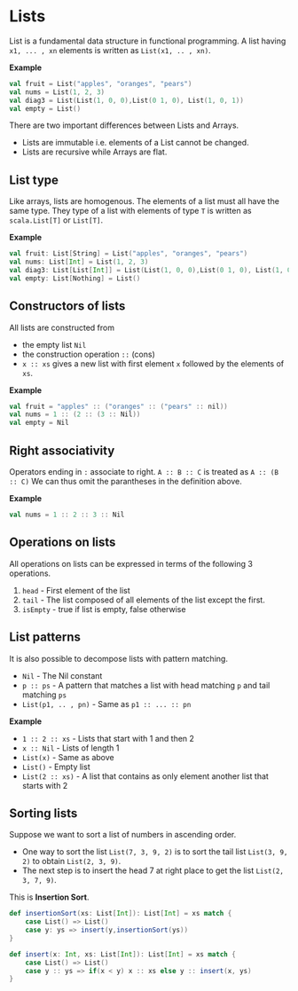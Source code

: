 # Lists

List is a fundamental data structure in functional programming. A list having `x1, ... , xn` elements is written as `List(x1, .. , xn)`.

**Example**

``` scala
val fruit = List("apples", "oranges", "pears")
val nums = List(1, 2, 3)
val diag3 = List(List(1, 0, 0),List(0 1, 0), List(1, 0, 1))
val empty = List()
```

There are two important differences between Lists and Arrays.
- Lists are immutable i.e. elements of a List cannot be changed.
- Lists are recursive while Arrays are flat.

## List type
Like arrays, lists are homogenous. The elements of a list must all have the same type. They type of a list with elements of type `T` is written as `scala.List[T]` or `List[T]`.

**Example**
``` scala
val fruit: List[String] = List("apples", "oranges", "pears")
val nums: List[Int] = List(1, 2, 3)
val diag3: List[List[Int]] = List(List(1, 0, 0),List(0 1, 0), List(1, 0, 1))
val empty: List[Nothing] = List()
```

## Constructors of lists
All lists are constructed from
- the empty list `Nil`
- the construction operation `::` (cons)
- `x :: xs` gives a new list with first element `x` followed by the elements of `xs`.

**Example**
``` scala
val fruit = "apples" :: ("oranges" :: ("pears" :: nil))
val nums = 1 :: (2 :: (3 :: Nil))
val empty = Nil
```

## Right associativity
Operators ending in `:` associate to right. 
`A :: B :: C` is treated as `A :: (B :: C)`
We can thus omit the parantheses in the definition above.

**Example**
``` scala
val nums = 1 :: 2 :: 3 :: Nil
```

## Operations on lists
All operations on lists can be expressed in terms of the following 3 operations.
1. `head` - First element of the list
2. `tail` - The list composed of all elements of the list except the first.
3. `isEmpty` - true if list is empty, false otherwise

## List patterns
It is also possible to decompose lists with pattern matching.
- `Nil` - The Nil constant
- `p :: ps` - A pattern that matches a list with head matching `p` and tail matching `ps`
- `List(p1, .. , pn)` - Same as `p1 :: ... :: pn`

**Example**
- `1 :: 2 :: xs` - Lists that start with 1 and then 2
- `x :: Nil` - Lists of length 1
- `List(x)` - Same as above
- `List()` - Empty list
- `List(2 :: xs)` - A list that contains as only element another list that starts with 2

## Sorting lists
Suppose we want to sort a list of numbers in ascending order.
- One way to sort the list `List(7, 3, 9, 2)` is to sort the tail list `List(3, 9, 2)` to obtain `List(2, 3, 9)`.
- The next step is to insert the head 7 at right place to get the list `List(2, 3, 7, 9)`.

This is **Insertion Sort**.

``` scala
def insertionSort(xs: List[Int]): List[Int] = xs match {
    case List() => List()
    case y: ys => insert(y,insertionSort(ys))
}

def insert(x: Int, xs: List[Int]): List[Int] = xs match {
    case List() => List()
    case y :: ys => if(x < y) x :: xs else y :: insert(x, ys)
}
```


